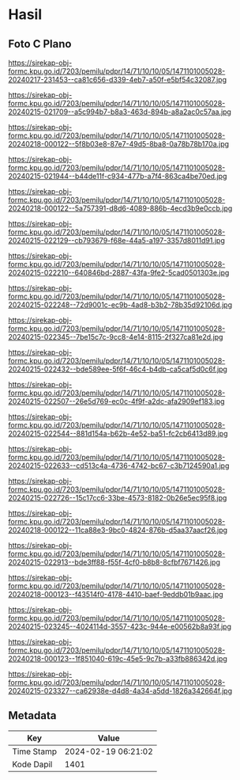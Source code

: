 # Hasil

## Foto C Plano

https://sirekap-obj-formc.kpu.go.id/7203/pemilu/pdpr/14/71/10/10/05/1471101005028-20240217-231453--ca81c656-d339-4eb7-a50f-e5bf54c32087.jpg

https://sirekap-obj-formc.kpu.go.id/7203/pemilu/pdpr/14/71/10/10/05/1471101005028-20240215-021709--a5c994b7-b8a3-463d-894b-a8a2ac0c57aa.jpg

https://sirekap-obj-formc.kpu.go.id/7203/pemilu/pdpr/14/71/10/10/05/1471101005028-20240218-000122--5f8b03e8-87e7-49d5-8ba8-0a78b78b170a.jpg

https://sirekap-obj-formc.kpu.go.id/7203/pemilu/pdpr/14/71/10/10/05/1471101005028-20240215-021944--b44de11f-c934-477b-a7f4-863ca4be70ed.jpg

https://sirekap-obj-formc.kpu.go.id/7203/pemilu/pdpr/14/71/10/10/05/1471101005028-20240218-000122--5a757391-d8d6-4089-886b-4ecd3b9e0ccb.jpg

https://sirekap-obj-formc.kpu.go.id/7203/pemilu/pdpr/14/71/10/10/05/1471101005028-20240215-022129--cb793679-f68e-44a5-a197-3357d8011d91.jpg

https://sirekap-obj-formc.kpu.go.id/7203/pemilu/pdpr/14/71/10/10/05/1471101005028-20240215-022210--640846bd-2887-43fa-9fe2-5cad0501303e.jpg

https://sirekap-obj-formc.kpu.go.id/7203/pemilu/pdpr/14/71/10/10/05/1471101005028-20240215-022248--72d9001c-ec9b-4ad8-b3b2-78b35d92106d.jpg

https://sirekap-obj-formc.kpu.go.id/7203/pemilu/pdpr/14/71/10/10/05/1471101005028-20240215-022345--7be15c7c-9cc8-4e14-8115-2f327ca81e2d.jpg

https://sirekap-obj-formc.kpu.go.id/7203/pemilu/pdpr/14/71/10/10/05/1471101005028-20240215-022432--bde589ee-5f6f-46c4-b4db-ca5caf5d0c6f.jpg

https://sirekap-obj-formc.kpu.go.id/7203/pemilu/pdpr/14/71/10/10/05/1471101005028-20240215-022507--26e5d769-ec0c-4f9f-a2dc-afa2909ef183.jpg

https://sirekap-obj-formc.kpu.go.id/7203/pemilu/pdpr/14/71/10/10/05/1471101005028-20240215-022544--881d154a-b62b-4e52-ba51-fc2cb6413d89.jpg

https://sirekap-obj-formc.kpu.go.id/7203/pemilu/pdpr/14/71/10/10/05/1471101005028-20240215-022633--cd513c4a-4736-4742-bc67-c3b7124590a1.jpg

https://sirekap-obj-formc.kpu.go.id/7203/pemilu/pdpr/14/71/10/10/05/1471101005028-20240215-022726--15c17cc6-33be-4573-8182-0b26e5ec95f8.jpg

https://sirekap-obj-formc.kpu.go.id/7203/pemilu/pdpr/14/71/10/10/05/1471101005028-20240218-000122--11ca88e3-9bc0-4824-876b-d5aa37aacf26.jpg

https://sirekap-obj-formc.kpu.go.id/7203/pemilu/pdpr/14/71/10/10/05/1471101005028-20240215-022913--bde3ff88-f55f-4cf0-b8b8-8cfbf7671426.jpg

https://sirekap-obj-formc.kpu.go.id/7203/pemilu/pdpr/14/71/10/10/05/1471101005028-20240218-000123--f43514f0-4178-4410-baef-9eddb01b9aac.jpg

https://sirekap-obj-formc.kpu.go.id/7203/pemilu/pdpr/14/71/10/10/05/1471101005028-20240215-023245--4024114d-3557-423c-944e-e00562b8a93f.jpg

https://sirekap-obj-formc.kpu.go.id/7203/pemilu/pdpr/14/71/10/10/05/1471101005028-20240218-000123--1f851040-619c-45e5-9c7b-a33fb886342d.jpg

https://sirekap-obj-formc.kpu.go.id/7203/pemilu/pdpr/14/71/10/10/05/1471101005028-20240215-023327--ca62938e-d4d8-4a34-a5dd-1826a342664f.jpg


## Metadata

| Key        | Value               |
| ---------- | ------------------- |
| Time Stamp | 2024-02-19 06:21:02 |
| Kode Dapil | 1401                |



